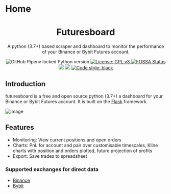 # Home

<h1 align="center">Futuresboard</h1>
<p align="center">
A python (3.7+) based scraper and dashboard to monitor the performance of your Binance or Bybit Futures account.<br>
</p>
<p align="center">
<img alt="GitHub Pipenv locked Python version" src="https://img.shields.io/github/pipenv/locked/python-version/ecoppen/futuresboard"> 
<a href="https://github.com/ecoppen/futuresboard/blob/main/LICENSE"><img alt="License: GPL v3" src="https://img.shields.io/badge/License-GPLv3-blue.svg">
<a href="https://app.fossa.com/projects/git%2Bgithub.com%2Fecoppen%2Ffuturesboard?ref=badge_shield"><img alt="FOSSA Status" src="https://app.fossa.com/api/projects/git%2Bgithub.com%2Fecoppen%2Ffreqdash.svg?type=shield"></a>
<a href="https://codecov.io/gh/ecoppen/futuresboard"><img src="https://codecov.io/gh/ecoppen/futuresboard/branch/main/graph/badge.svg?token=4XCZZ6MFPH"/></a>
<a href="https://codeclimate.com/github/ecoppen/futuresboard/maintainability"><img src="https://api.codeclimate.com/v1/badges/ee2153da0bf153eb80bb/maintainability"/></a>
<a href="https://github.com/psf/black"><img alt="Code style: black" src="https://img.shields.io/badge/code%20style-black-000000.svg"></a>
</p>

## Introduction

futuresboard is a free and open source python (3.7+) a dashboard for your Binance or Bybit Futures account. 
It is built on the <a target="_blank" href="https://flask.palletsprojects.com/en/2.2.x/">Flask</a> framework.

![image](https://user-images.githubusercontent.com/51025241/147236951-c87d1b2e-9eee-49bb-bc44-1769b9756f45.png)

## Features
- Monitoring: View current positions and open orders
- Charts: PnL for account and pair over customisable timescales, Kline charts with position and orders plotted, future projection of profits
- Export: Save trades to spreadsheet

### Supported exchanges for direct data 
- <a target="_blank" href="https://www.binance.com">Binance</a>
- <a target="_blank" href="https://www.bybit.com">Bybit</a>
